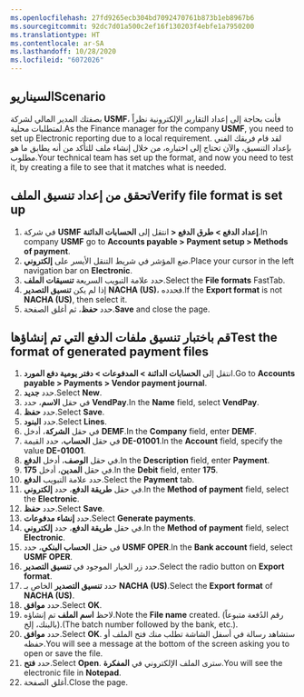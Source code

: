```yaml
---
ms.openlocfilehash: 27fd9265ecb304bd7092470761b873b1eb8967b6
ms.sourcegitcommit: 92dc7d01a500c2ef16f130203f4ebfe1a7950200
ms.translationtype: HT
ms.contentlocale: ar-SA
ms.lasthandoff: 10/28/2020
ms.locfileid: "6072026"
---
```

## <a name="scenario"></a><span data-ttu-id="2ecc1-101">السيناريو</span><span class="sxs-lookup"><span data-stu-id="2ecc1-101">Scenario</span></span>

<span data-ttu-id="2ecc1-102">بصفتك المدير المالي لشركة **USMF‎**، فأنت بحاجة إلى إعداد التقارير الإلكترونية نظراً لمتطلبات محلية.</span><span class="sxs-lookup"><span data-stu-id="2ecc1-102">As the Finance manager for the company **USMF**, you need to set up Electronic reporting due to a local requirement.</span></span> <span data-ttu-id="2ecc1-103">لقد قام فريقك الفني بإعداد التنسيق، والآن تحتاج إلى اختباره، من خلال إنشاء ملف للتأكد من أنه يطابق ما هو مطلوب.</span><span class="sxs-lookup"><span data-stu-id="2ecc1-103">Your technical team has set up the format, and now you need to test it, by creating a file to see that it matches what is needed.</span></span> 

## <a name="verify-file-format-is-set-up"></a><span data-ttu-id="2ecc1-104">تحقق من إعداد تنسيق الملف</span><span class="sxs-lookup"><span data-stu-id="2ecc1-104">Verify file format is set up</span></span>

1. <span data-ttu-id="2ecc1-105">في شركة **USMF‎** انتقل إلى **‏الحسابات الدائنة‏‎ > إعداد الدفع > طرق الدفع**.</span><span class="sxs-lookup"><span data-stu-id="2ecc1-105">In company **USMF** go to **Accounts payable > Payment setup > Methods of payment**.</span></span>
2. <span data-ttu-id="2ecc1-106">ضع المؤشر في شريط التنقل الأيسر على **إلكتروني**.</span><span class="sxs-lookup"><span data-stu-id="2ecc1-106">Place your cursor in the left navigation bar on **Electronic**.</span></span>
3. <span data-ttu-id="2ecc1-107">حدد علامة التبويب السريعة **تنسيقات الملف**.</span><span class="sxs-lookup"><span data-stu-id="2ecc1-107">Select the **File formats** FastTab.</span></span>
4. <span data-ttu-id="2ecc1-108">إذا لم يكن **تنسيق التصدير** **NACHA (US)**، فحدده.</span><span class="sxs-lookup"><span data-stu-id="2ecc1-108">If the **Export format** is not **NACHA (US)**, then select it.</span></span>
5. <span data-ttu-id="2ecc1-109">حدد **حفظ**، ثم أغلق الصفحة.</span><span class="sxs-lookup"><span data-stu-id="2ecc1-109">**Save** and close the page.</span></span>

## <a name="test-the-format-of-generated-payment-files"></a><span data-ttu-id="2ecc1-110">قم باختبار تنسيق ملفات الدفع التي تم إنشاؤها</span><span class="sxs-lookup"><span data-stu-id="2ecc1-110">Test the format of generated payment files</span></span>

1.  <span data-ttu-id="2ecc1-111">انتقل إلى **الحسابات الدائنة > المدفوعات > دفتر يومية دفع المورد**.</span><span class="sxs-lookup"><span data-stu-id="2ecc1-111">Go to **Accounts payable > Payments > Vendor payment journal**.</span></span>
2.  <span data-ttu-id="2ecc1-112">حدد **جديد‎**.</span><span class="sxs-lookup"><span data-stu-id="2ecc1-112">Select **New**.</span></span>
3.  <span data-ttu-id="2ecc1-113">في حقل **الاسم**، حدد **VendPay‎**.</span><span class="sxs-lookup"><span data-stu-id="2ecc1-113">In the **Name** field, select **VendPay**.</span></span>
4.  <span data-ttu-id="2ecc1-114">حدد **حفظ**.</span><span class="sxs-lookup"><span data-stu-id="2ecc1-114">Select **Save**.</span></span>
5.  <span data-ttu-id="2ecc1-115">حدد **البنود**.</span><span class="sxs-lookup"><span data-stu-id="2ecc1-115">Select **Lines**.</span></span>
6.  <span data-ttu-id="2ecc1-116">في حقل **الشركة**، أدخل **DEMF**.</span><span class="sxs-lookup"><span data-stu-id="2ecc1-116">In the **Company** field, enter **DEMF**.</span></span>
7.  <span data-ttu-id="2ecc1-117">في حقل **الحساب**، حدد القيمة **DE-01001**.</span><span class="sxs-lookup"><span data-stu-id="2ecc1-117">In the **Account** field, specify the value **DE-01001**.</span></span>
8.  <span data-ttu-id="2ecc1-118">في حقل **الوصف**، أدخل **الدفع**.</span><span class="sxs-lookup"><span data-stu-id="2ecc1-118">In the **Description** field, enter **Payment**.</span></span>
9.  <span data-ttu-id="2ecc1-119">في حقل **المدين**، أدخل **175**.</span><span class="sxs-lookup"><span data-stu-id="2ecc1-119">In the **Debit** field, enter **175**.</span></span>
10. <span data-ttu-id="2ecc1-120">حدد علامة التبويب **الدفع**.</span><span class="sxs-lookup"><span data-stu-id="2ecc1-120">Select the **Payment** tab.</span></span>
11. <span data-ttu-id="2ecc1-121">في حقل **طريقة الدفع**، حدد **إلكتروني**.</span><span class="sxs-lookup"><span data-stu-id="2ecc1-121">In the **Method of payment** field, select the **Electronic**.</span></span>
12. <span data-ttu-id="2ecc1-122">حدد **حفظ**.</span><span class="sxs-lookup"><span data-stu-id="2ecc1-122">Select **Save**.</span></span>
13. <span data-ttu-id="2ecc1-123">حدد **إنشاء مدفوعات**.</span><span class="sxs-lookup"><span data-stu-id="2ecc1-123">Select **Generate payments**.</span></span>
14. <span data-ttu-id="2ecc1-124">في حقل **طريقة الدفع**، حدد **إلكتروني**.</span><span class="sxs-lookup"><span data-stu-id="2ecc1-124">In the **Method of payment** field, select **Electronic**.</span></span>
15. <span data-ttu-id="2ecc1-125">في حقل **الحساب البنكي**، حدد **USMF OPER**.</span><span class="sxs-lookup"><span data-stu-id="2ecc1-125">In the **Bank account** field, select **USMF OPER**.</span></span>
15. <span data-ttu-id="2ecc1-126">حدد زر الخيار الموجود في **تنسيق التصدير**.</span><span class="sxs-lookup"><span data-stu-id="2ecc1-126">Select the radio button on **Export format**.</span></span>
16. <span data-ttu-id="2ecc1-127">حدد **تنسيق التصدير** الخاص بـ **NACHA (US)**.</span><span class="sxs-lookup"><span data-stu-id="2ecc1-127">Select the **Export format** of **NACHA (US)**.</span></span>
17. <span data-ttu-id="2ecc1-128">حدد **موافق**.</span><span class="sxs-lookup"><span data-stu-id="2ecc1-128">Select **OK**.</span></span>
15. <span data-ttu-id="2ecc1-129">لاحظ **اسم الملف** تم إنشاؤه.</span><span class="sxs-lookup"><span data-stu-id="2ecc1-129">Note the **File name** created.</span></span> <span data-ttu-id="2ecc1-130">(رقم الدُفعة متبوعاً بالبنك، إلخ).</span><span class="sxs-lookup"><span data-stu-id="2ecc1-130">(The batch number followed by the bank, etc.).</span></span>
17. <span data-ttu-id="2ecc1-131">حدد **موافق**.</span><span class="sxs-lookup"><span data-stu-id="2ecc1-131">Select **OK**.</span></span> <span data-ttu-id="2ecc1-132">ستشاهد رسالة في أسفل الشاشة تطلب منك فتح الملف أو حفظه.</span><span class="sxs-lookup"><span data-stu-id="2ecc1-132">You will see a message at the bottom of the screen asking you to open or save the file.</span></span> 
18. <span data-ttu-id="2ecc1-133">حدد **فتح**.</span><span class="sxs-lookup"><span data-stu-id="2ecc1-133">Select **Open**.</span></span> <span data-ttu-id="2ecc1-134">سترى الملف الإلكتروني في **المفكرة**.</span><span class="sxs-lookup"><span data-stu-id="2ecc1-134">You will see the electronic file in **Notepad**.</span></span>
19. <span data-ttu-id="2ecc1-135">أغلق الصفحة.</span><span class="sxs-lookup"><span data-stu-id="2ecc1-135">Close the page.</span></span>
